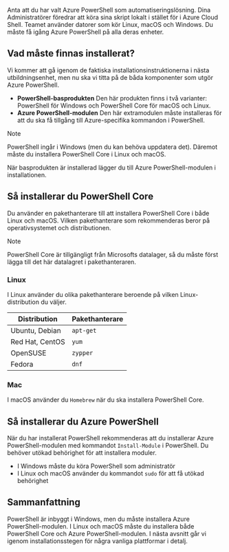Anta att du har valt Azure PowerShell som automatiseringslösning. Dina Administratörer föredrar att köra sina skript lokalt i stället för i Azure Cloud Shell. Teamet använder datorer som kör Linux, macOS och Windows. Du måste få igång Azure PowerShell på alla deras enheter. 

## <a name="what-must-be-installed"></a>Vad måste finnas installerat?
Vi kommer att gå igenom de faktiska installationsinstruktionerna i nästa utbildningsenhet, men nu ska vi titta på de båda komponenter som utgör Azure PowerShell.

- **PowerShell-basprodukten** Den här produkten finns i två varianter: PowerShell för Windows och PowerShell Core för macOS och Linux.
- **Azure PowerShell-modulen** Den här extramodulen måste installeras för att du ska få tillgång till Azure-specifika kommandon i PowerShell.

> [!NOTE]
> PowerShell ingår i Windows (men du kan behöva uppdatera det). Däremot måste du installera PowerShell Core i Linux och macOS.

När basprodukten är installerad lägger du till Azure PowerShell-modulen i installationen.

## <a name="how-to-install-powershell-core"></a>Så installerar du PowerShell Core
Du använder en pakethanterare till att installera PowerShell Core i både Linux och macOS. Vilken pakethanterare som rekommenderas beror på operativsystemet och distributionen.

> [!NOTE]
> PowerShell Core är tillgängligt från Microsofts datalager, så du måste först lägga till det här datalagret i pakethanteraren.

### <a name="linux"></a>Linux
I Linux använder du olika pakethanterare beroende på vilken Linux-distribution du väljer.

| Distribution  | Pakethanterare |
|------------------|-----------------|
| Ubuntu, Debian   | `apt-get`       |
| Red Hat, CentOS  | `yum`           |
| OpenSUSE         | `zypper`        |
| Fedora           | `dnf`           |

### <a name="mac"></a>Mac
I macOS använder du `Homebrew` när du ska installera PowerShell Core.

## <a name="how-to-install-azure-powershell"></a>Så installerar du Azure PowerShell
När du har installerat PowerShell rekommenderas att du installerar Azure PowerShell-modulen med kommandot `Install-Module` i PowerShell. Du behöver utökad behörighet för att installera moduler.

- I Windows måste du köra PowerShell som administratör
- I Linux och macOS använder du kommandot `sudo` för att få utökad behörighet

## <a name="summary"></a>Sammanfattning
PowerShell är inbyggt i Windows, men du måste installera Azure PowerShell-modulen. I Linux och macOS måste du installera både PowerShell Core och Azure PowerShell-modulen. I nästa avsnitt går vi igenom installationsstegen för några vanliga plattformar i detalj.
